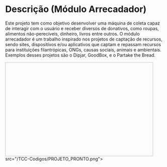 # Descrição (Módulo Arrecadador)
Este projeto tem como objetivo desenvolver uma máquina de coleta capaz de interagir com o usuário e receber diversos de donativos, como roupas, alimentos não-perecíveis, dinheiro, livros entre outros.
O módulo arrecadador é um trabalho inspirado nos projetos de captação de recursos, sendo sites, dispositívos e/ou aplicativos que captam e repassam recursos para instituições filantrópicas, ONGs, 
causas sociais, animais e ambientais. Exemplos desses projetos são o Dipjar, GoodBox, e o Partake the Bread. 

<p align="canter">
	<img width= "470" height= "300"> src="/TCC-Codigos/PROJETO_PRONTO.png">
</p>
